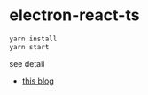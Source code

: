 # electron-react-ts
```bash
yarn install
yarn start
```

see detail
* [this blog](https://malshan84.github.io/2017/09/04/react-electron-ts.html)
